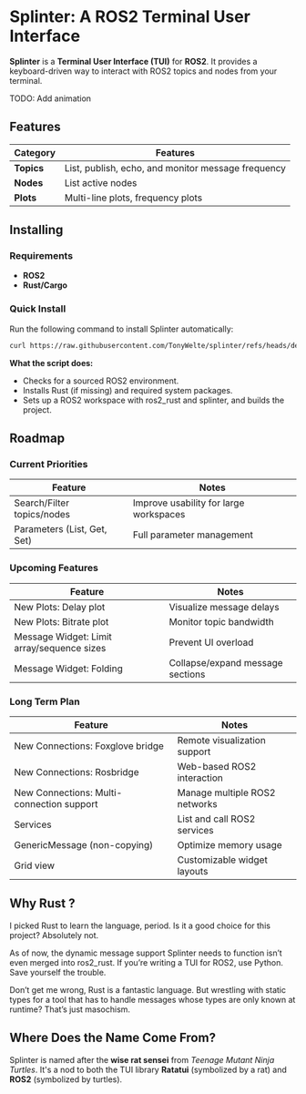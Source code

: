 # Splinter: A ROS2 Terminal User Interface

**Splinter** is a **Terminal User Interface (TUI)** for **ROS2**. It provides a keyboard-driven way to interact with ROS2 topics and nodes from your terminal.

TODO: Add animation

## Features

| Category   | Features                                           |
| ---------- | -------------------------------------------------- |
| **Topics** | List, publish, echo, and monitor message frequency |
| **Nodes**  | List active nodes                                  |
| **Plots**  | Multi-line plots, frequency plots                  |

## Installing

### Requirements

- **ROS2**
- **Rust/Cargo**

### Quick Install

Run the following command to install Splinter automatically:

```sh
curl https://raw.githubusercontent.com/TonyWelte/splinter/refs/heads/develop/tools/splinter_install.sh | bash
```

**What the script does:**

- Checks for a sourced ROS2 environment.
- Installs Rust (if missing) and required system packages.
- Sets up a ROS2 workspace with ros2_rust and splinter, and builds the project.

## Roadmap

### Current Priorities

| Feature                     | Notes                                  |
| --------------------------- | -------------------------------------- |
| Search/Filter topics/nodes  | Improve usability for large workspaces |
| Parameters (List, Get, Set) | Full parameter management              |

### Upcoming Features

| Feature                                    | Notes                            |
| ------------------------------------------ | -------------------------------- |
| New Plots: Delay plot                      | Visualize message delays         |
| New Plots: Bitrate plot                    | Monitor topic bandwidth          |
| Message Widget: Limit array/sequence sizes | Prevent UI overload              |
| Message Widget: Folding                    | Collapse/expand message sections |

### Long Term Plan

| Feature                                   | Notes                         |
| ----------------------------------------- | ----------------------------- |
| New Connections: Foxglove bridge          | Remote visualization support  |
| New Connections: Rosbridge                | Web-based ROS2 interaction    |
| New Connections: Multi-connection support | Manage multiple ROS2 networks |
| Services                                  | List and call ROS2 services   |
| GenericMessage (non-copying)              | Optimize memory usage         |
| Grid view                                 | Customizable widget layouts   |

## Why Rust ?

I picked Rust to learn the language, period. Is it a good choice for this project? Absolutely not.

As of now, the dynamic message support Splinter needs to function isn’t even merged into ros2_rust. If you’re writing a TUI for ROS2, use Python. Save yourself the trouble.

Don’t get me wrong, Rust is a fantastic language. But wrestling with static types for a tool that has to handle messages whose types are only known at runtime? That’s just masochism.

## Where Does the Name Come From?

Splinter is named after the **wise rat sensei** from *Teenage Mutant Ninja Turtles*. It's a nod to both the TUI library **Ratatui** (symbolized by a rat) and **ROS2** (symbolized by turtles).
